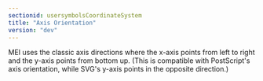 ```yaml
---
sectionid: usersymbolsCoordinateSystem
title: "Axis Orientation"
version: "dev"
---
```


MEI uses the classic axis directions where the x-axis points from left to right and
the
y-axis points from bottom up. (This is compatible with PostScript's axis orientation,
while
SVG's y-axis points in the opposite direction.)

